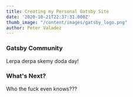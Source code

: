 ```yaml
---
title: Creating my Personal Gatsby Site
date: '2020-10-21T22:37:31.000Z'
thumb_image: "/content/images/gatsby_logo.png"
author: Peter Valadez
---
```


### Gatsby Community
Lerpa derpa skemy doda day!

### What's Next?
Who the fuck even knows???


<!--
```scss{numberLines: true}
.twitter_embed {
  position: relative;
  max-width: 550px;
  margin-bottom: ms(2);

  &::before {
    content: '';
    position: absolute;
    top: 0;
    bottom: 0;
    left: 0;
    right: 0;
    background: hsl(0, 0%, 99%);
    border-radius: 15px;
    border: 1px solid hsl(0, 0%, 92%);
    animation: twitter_timeout .3s cubic-bezier(1,.01,.41,1) 8s forwards;
  }
  &::after {
    content: '';
    position: absolute;
    left: 10px;
    top: 0;
    width: 0%;
    max-width: calc(100% - 20px);
    height: 4px;
    z-index: 2;
    background: hsl(0, 0%, 90%);
    border-radius: 4px;
    animation: twitter_loading_bar .6s cubic-bezier(1,.01,.41,1) forwards,
               twitter_timeout .3s cubic-bezier(1,.01,.41,1) 8s forwards;
  }
  &.twitter_rendered::before {
    animation: twitter_rendered .3s cubic-bezier(1,.01,.41,1) forwards;
  }
  &.twitter_rendered::after {
    display: none;
  }
  
  >div:first-child {
    margin: 0 auto !important;
    
    >iframe {
      margin: 0 !important;
    }
  }
  blockquote {
    margin-top: 1rem;
  }
  >figcaption {
    margin-top: .5rem;
    font-size: ms(-1);
  }
}
```
-->

<!-- <img src="http://localhost:8000/gatsby_logo.svg"  style="margin-left: calc(-50vw + 400px);margin-right: calc(-50vw + 400px); max-width: none"/> -->